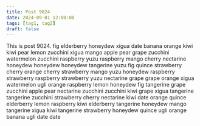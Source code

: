 ```yaml
---
title: Post 9024
date: 2024-09-01 12:00:00
tags: [tag1, tag2]
draft: false
---
```

This is post 9024.
fig
elderberry
honeydew
xigua
date
banana
orange
kiwi
kiwi
pear
lemon
zucchini
xigua
mango
apple
pear
grape
zucchini
watermelon
zucchini
raspberry
yuzu
raspberry
mango
cherry
nectarine
honeydew
honeydew
honeydew
tangerine
yuzu
fig
quince
strawberry
cherry
orange
cherry
strawberry
mango
yuzu
honeydew
raspberry
strawberry
raspberry
strawberry
yuzu
nectarine
grape
grape
orange
xigua
watermelon
ugli
orange
raspberry
lemon
honeydew
fig
tangerine
grape
zucchini
apple
pear
nectarine
zucchini
zucchini
kiwi
grape
xigua
tangerine
tangerine
zucchini
strawberry
cherry
nectarine
kiwi
date
orange
quince
elderberry
lemon
raspberry
kiwi
elderberry
tangerine
honeydew
mango
tangerine
xigua
kiwi
tangerine
strawberry
honeydew
quince
ugli
orange
banana
ugli
date
date

